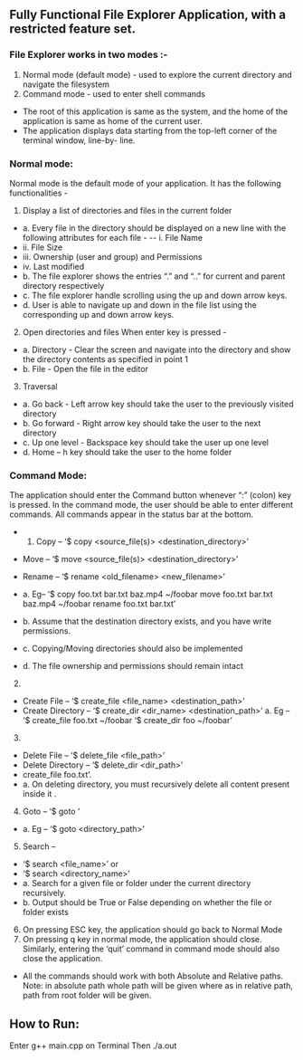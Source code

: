 ## Fully Functional File Explorer Application, with a restricted feature set.
### File Explorer works in two modes :-
1. Normal mode (default mode) - used to explore the current directory and navigate the filesystem 
2. Command mode - used to enter shell commands
- The root of this application is same as the system, and the home of the application is same as home of the current user.
- The application displays data starting from the top-left corner of the terminal window, line-by- line.

### Normal mode:
Normal mode is the default mode of your application. It has the following functionalities -
1. Display a list of directories and files in the current folder
- a. Every file in the directory should be displayed on a new line with the following attributes for each file -
 -- i. File Name
 - ii. File Size
 - iii. Ownership (user and group) and Permissions
 - iv. Last modified
- b. The file explorer shows the entries “.” and “..” for current and parent directory respectively
- c. The file explorer handle scrolling using the up and down arrow keys.
- d. User is able to navigate up and down in the file list using the corresponding up and down arrow keys.

2. Open directories and files When enter key is pressed -
- a. Directory - Clear the screen and navigate into the directory and show the directory contents as specified in point 1
- b. File - Open the file in the editor

3. Traversal
- a. Go back - Left arrow key should take the user to the previously visited directory
- b. Go forward - Right arrow key should take the user to the next directory
- c. Up one level - Backspace key should take the user up one level
- d. Home – h key should take the user to the home folder

### Command Mode:
The application should enter the Command button whenever “:” (colon) key is pressed. In the command mode, the user should be able to enter different commands. All commands appear in the status bar at the bottom.
- 1. Copy –
‘$ copy <source_file(s)> <destination_directory>’
- Move –
‘$ move <source_file(s)> <destination_directory>’
- Rename –
‘$ rename <old_filename> <new_filename>’
 - a. Eg–
‘$ copy foo.txt bar.txt baz.mp4 ~/foobar move foo.txt bar.txt baz.mp4 ~/foobar rename foo.txt bar.txt’
        
 - b. Assume that the destination directory exists, and you have write permissions.
 - c. Copying/Moving directories should also be implemented
 - d. The file ownership and permissions should remain intact
2. 
- Create File –
‘$ create_file <file_name> <destination_path>’
- Create Directory –
‘$ create_dir <dir_name> <destination_path>’
  a. Eg – ‘$ create_file foo.txt ~/foobar ‘$ create_dir foo ~/foobar’
3. 
- Delete File –
‘$ delete_file <file_path>’
- Delete Directory –
‘$ delete_dir <dir_path>’
- create_file foo.txt’.
 - a. On deleting directory, you must recursively delete all content present inside it .
4. Goto –
‘$ goto <location>’
 - a. Eg – ‘$ goto <directory_path>’
5. Search –
- ‘$ search <file_name>’
or
- ‘$ search <directory_name>’
 - a. Search for a given file or folder under the current directory recursively.
 - b. Output should be True or False depending on whether the file or folder exists
6. On pressing ESC key, the application should go back to Normal Mode
7. On pressing q key in normal mode, the application should close. Similarly, entering the ‘quit’ command in command mode should also close the application.
 
- All the commands should work with both Absolute and Relative paths. Note: in absolute path whole path will be given where as in relative path, path from root folder will be given.

## How to Run:
Enter g++ main.cpp on Terminal
Then ./a.out 
